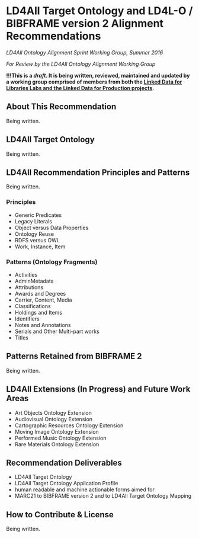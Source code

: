# LD4All Target Ontology and LD4L-O / BIBFRAME version 2 Alignment Recommendations
*LD4All Ontology Alignment Sprint Working Group, Summer 2016*

*For Review by the LD4All Ontology Alignment Working Group*

**!!!This is a _draft_. It is being written, reviewed, maintained and updated by a working group comprised of members from both the [Linked Data for Libraries Labs and the Linked Data for Production projects](https://www.ld4l.org/).**

## About This Recommendation

Being written.

## LD4All Target Ontology

Being written.

## LD4All Recommendation Principles and Patterns

Being written.

### Principles

- Generic Predicates
- Legacy Literals
- Object versus Data Properties
- Ontology Reuse
- RDFS versus OWL
- Work, Instance, Item

### Patterns (Ontology Fragments)

- Activities
- AdminMetadata
- Attributions
- Awards and Degrees
- Carrier, Content, Media
- Classifications
- Holdings and Items
- Identifiers
- Notes and Annotations
- Serials and Other Multi-part works
- Titles

## Patterns Retained from BIBFRAME 2

Being written.

## LD4All Extensions (In Progress) and Future Work Areas

- Art Objects Ontology Extension
- Audiovisual Ontology Extension
- Cartographic Resources Ontology Extension
- Moving Image Ontology Extension
- Performed Music Ontology Extension
- Rare Materials Ontology Extension

## Recommendation Deliverables

- LD4All Target Ontology
- LD4All Target Ontology Application Profile
 - human readable and machine actionable forms aimed for
- MARC21 to BIBFRAME version 2 and to LD4All Target Ontology Mapping
 
## How to Contribute & License

Being written.

